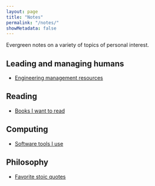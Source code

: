 ```yaml
---
layout: page
title: "Notes"
permalink: "/notes/"
showMetadata: false
---
```


Evergreen notes on a variety of topics of personal interest.

## Leading and managing humans
- [Engineering management resources](/notes/engineering-management-resources/)

## Reading
- [Books I want to read](/notes/books-i-want-to-read/)

## Computing
- [Software tools I use](/notes/software-tools-i-use/)

## Philosophy
- [Favorite stoic quotes](/notes/favorite-stoic-quotes/)
